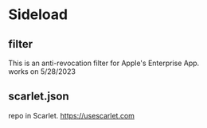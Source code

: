 # Sideload
## filter
This is an anti-revocation filter for Apple's Enterprise App.  
works on 5/28/2023

## scarlet.json
repo in Scarlet. https://usescarlet.com
